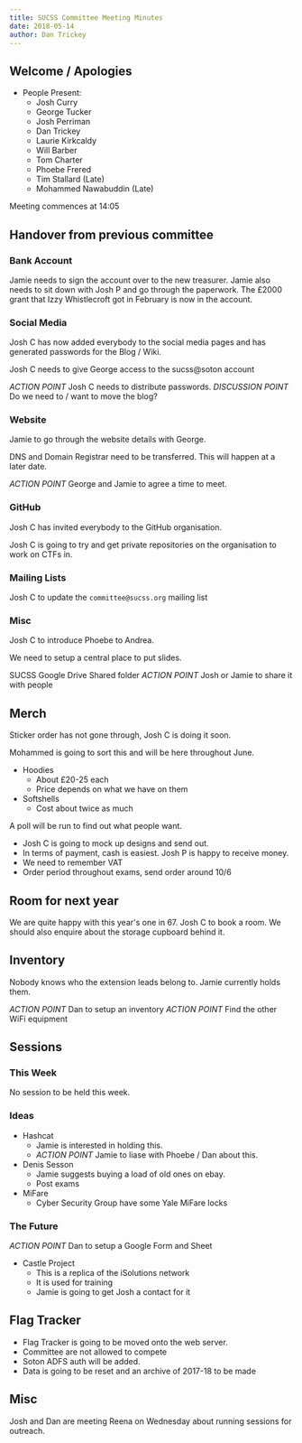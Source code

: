 ```yaml
---
title: SUCSS Committee Meeting Minutes
date: 2018-05-14
author: Dan Trickey
---
```


## Welcome / Apologies

- People Present:
    - Josh Curry
    - George Tucker
    - Josh Perriman
    - Dan Trickey
    - Laurie Kirkcaldy
    - Will Barber
    - Tom Charter
    - Phoebe Frered
    - Tim Stallard (Late)
    - Mohammed Nawabuddin (Late)

Meeting commences at 14:05

## Handover from previous committee

### Bank Account

Jamie needs to sign the account over to the new treasurer. Jamie also needs to sit down with Josh P and go through the paperwork. The £2000 grant that Izzy Whistlecroft got in February is now in the account.

### Social Media

Josh C has now added everybody to the social media pages and has generated passwords for the Blog / Wiki.

Josh C needs to give George access to the sucss@soton account

*ACTION POINT* Josh C needs to distribute passwords.
*DISCUSSION POINT* Do we need to / want to move the blog?

### Website

Jamie to go through the website details with George.

DNS and Domain Registrar need to be transferred. This will happen at a later date.

*ACTION POINT* George and Jamie to agree a time to meet.

### GitHub

Josh C has invited everybody to the GitHub organisation.

Josh C is going to try and get private repositories on the organisation to work on CTFs in.

### Mailing Lists

Josh C to update the `committee@sucss.org` mailing list

### Misc

Josh C to introduce Phoebe to Andrea.

We need to setup a central place to put slides.

SUCSS Google Drive Shared folder
*ACTION POINT* Josh or Jamie to share it with people

## Merch

Sticker order has not gone through, Josh C is doing it soon.

Mohammed is going to sort this and will be here throughout June.

- Hoodies
    - About £20-25 each
    - Price depends on what we have on them
- Softshells
    - Cost about twice as much

A poll will be run to find out what people want.

- Josh C is going to mock up designs and send out.
- In terms of payment, cash is easiest. Josh P is happy to receive money.
- We need to remember VAT
- Order period throughout exams, send order around 10/6

## Room for next year

We are quite happy with this year's one in 67. Josh C to book a room.
We should also enquire about the storage cupboard behind it.

## Inventory

Nobody knows who the extension leads belong to. Jamie currently holds them.

*ACTION POINT* Dan to setup an inventory
*ACTION POINT* Find the other WiFi equipment

## Sessions

### This Week

No session to be held this week.

### Ideas

- Hashcat
    - Jamie is interested in holding this.
    - *ACTION POINT* Jamie to liase with Phoebe / Dan about this.
- Denis Sesson
    - Jamie suggests buying a load of old ones on ebay.
    - Post exams
- MiFare
    - Cyber Security Group have some Yale MiFare locks

### The Future

*ACTION POINT* Dan to setup a Google Form and Sheet

- Castle Project
    - This is a replica of the iSolutions network
    - It is used for training
    - Jamie is going to get Josh a contact for it

## Flag Tracker

- Flag Tracker is going to be moved onto the web server.
- Committee are not allowed to compete
- Soton ADFS auth will be added.
- Data is going to be reset and an archive of 2017-18 to be made

## Misc

Josh and Dan are meeting Reena on Wednesday about running sessions for outreach.
